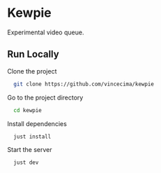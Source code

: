 # Kewpie

Experimental video queue.

## Run Locally

Clone the project

```bash
  git clone https://github.com/vincecima/kewpie
```

Go to the project directory

```bash
  cd kewpie
```

Install dependencies

```bash
  just install
```

Start the server

```bash
  just dev
```
